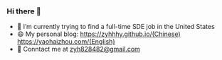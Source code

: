 ### Hi there 👋
- 🔭 I’m currently trying to find a full-time SDE job in the United States
- 😄 My personal blog: https://zyhhhy.github.io/(Chinese) https://yaohaizhou.com/(English)
- 💬 Conntact me at zyh828482@gmail.com

<!--
**zyhhhy/zyhhhy** is a ✨ _special_ ✨ repository because its `README.md` (this file) appears on your GitHub profile.

Here are some ideas to get you started:

- 🔭 I’m currently working on ...
- 🌱 I’m currently learning ...
- 👯 I’m looking to collaborate on ...
- 🤔 I’m looking for help with ...
- 💬 Ask me about ...
- 📫 How to reach me: ...
- 😄 Pronouns: ...
- ⚡ Fun fact: ...
-->
